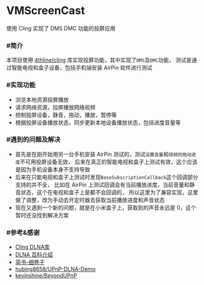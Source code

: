 VMScreenCast
========

使用 Cling 实现了 DMS DMC 功能的投屏应用

### #简介
本项目使用 [4thline/cling](https://github.com/4thline/cling) 库实现投屏功能，其中实现了`DMS`及`DMC`功能，
测试是通过智能电视和盒子设备，包括手机端安装 AirPin 软件进行测试


### #实现功能
- 浏览本地资源投屏播放
- 请求网络资源，投屏播放网络视频
- 控制投屏设备，静音，拖动，播放，暂停等
- 根据投屏设备播放状态，同步更新本地设备播放状态，包括进度音量等


### #遇到的问题及解决
- 首先是在刚开始用另一台手机安装 AirPin 测试的，测试`设置音量`和`视频的拖动进度`不可用投屏设备无效，
后来在真正的智能电视和盒子上测试有效，这个应该是因为手机设备本身不支持导致
- 后来在只能电视和盒子上测试时发现`BaseSubscriptionCallback`这个回调部分支持的并不全，
比如在 AirPin 上测试回调会有当前播放进度，当前音量和静音状态，这个在电视和盒子上是都不会回调的，
所以这里为了兼容实现，这里做了调整，改为手动去开定时器去获取当前播放进度和声音状态
- 现在又遇到一个新的问题，就是在小米盒子上，获取到的声音永远是 0，这个暂时还没找到解决方案


### #参考&感谢
- [Cling DLNA库](https://github.com/4thline/cling)
- [DLNA 百科介绍](https://baike.baidu.com/item/DLNA)
- [简书-细卷子](https://www.jianshu.com/p/4452182d2b48)
- [hubing8658/UPnP-DLNA-Demo](https://github.com/hubing8658/UPnP-DLNA-Demo)
- [kevinshine/BeyondUPnP](https://github.com/kevinshine/BeyondUPnP)